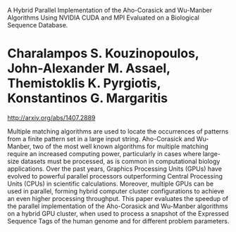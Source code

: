 A Hybrid Parallel Implementation of the Aho-Corasick and Wu-Manber Algorithms Using NVIDIA CUDA and MPI Evaluated on a Biological Sequence Database.

Charalampos S. Kouzinopoulos, John-Alexander M. Assael, Themistoklis K. Pyrgiotis, Konstantinos G. Margaritis
==================
http://arxiv.org/abs/1407.2889

Multiple matching algorithms are used to locate the occurrences of patterns from a finite pattern set in a large input string. Aho-Corasick and Wu-Manber, two of the most well known algorithms for multiple matching require an increased computing power, particularly in cases where large-size datasets must be processed, as is common in computational biology applications. Over the past years, Graphics Processing Units (GPUs) have evolved to powerful parallel processors outperforming Central Processing Units (CPUs) in scientific calculations. Moreover, multiple GPUs can be used in parallel, forming hybrid computer cluster configurations to achieve an even higher processing throughput. This paper evaluates the speedup of the parallel implementation of the Aho-Corasick and Wu-Manber algorithms on a hybrid GPU cluster, when used to process a snapshot of the Expressed Sequence Tags of the human genome and for different problem parameters.
